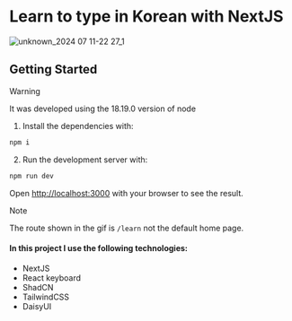 # Learn to type in Korean with NextJS

![unknown_2024 07 11-22 27_1](https://github.com/user-attachments/assets/d27a3fbd-1c2a-4007-9df5-5024702abd86)


## Getting Started

> [!WARNING]
> It was developed using the 18.19.0 version of node

 1. Install the dependencies with:
```bash
npm i
```
2. Run the development server with:
```bash
npm run dev
```
Open [http://localhost:3000](http://localhost:3000) with your browser to see the result.

> [!NOTE]
> The route shown in the gif is `/learn` not the default home page.


#### In this project I use the following technologies:
- NextJS
- React keyboard
- ShadCN
- TailwindCSS
- DaisyUI
